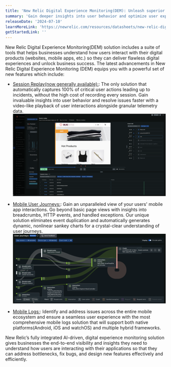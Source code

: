 ```yaml
---
title: 'New Relic Digital Experience Monitoring(DEM): Unleash superior customer experiences and business growth'
summary: 'Gain deeper insights into user behavior and optimize user experience with New Relic’s fully integrated AI-driven DEM capabilities'
releaseDate: '2024-07-10'
learnMoreLink: 'https://newrelic.com/resources/datasheets/new-relic-digital-experience-monitoring'
getStartedLink: ''
---
```


New Relic Digital Experience Monitoring(DEM) solution includes a suite of tools that helps businesses understand how users interact with their digital products (websites, mobile apps, etc.) so they can deliver flawless digital experiences and unlock business success. The latest advancements in New Relic Digital Experience Monitoring (DEM) equips you with a powerful set of new features which include:

* [Session Replay(now generally available):](https://newrelic.com/blog/how-to-relic/debugging-front-end-issues-with-session-replay): The only solution that automatically captures 100% of critical user actions leading up to incidents, without the high cost of recording every session. Gain invaluable insights into user behavior and resolve issues faster with a video-like playback of user interactions alongside granular telemetry data.
 ![session replay](./images/sessionreplay.png "Session replay")


* [Mobile User Journeys:](https://www.youtube.com/watch?v=IdOimfLcanA&pp=ygUebW9iaWxlIHVzZXIgam91cm5leXMgbmV3IHJlbGlj): Gain an unparalleled view of your users' mobile app interactions. Go beyond basic page views with insights into breadcrumbs, HTTP events, and handled exceptions. Our unique solution eliminates event duplication and automatically generates dynamic, nonlinear sankey charts for a crystal-clear understanding of user journeys.
![Mobile user journeys](./images/muj.png "Mobile User journeys")

* [Mobile Logs:](https://newrelic.com/platform/log-management): Identify and address issues across the entire mobile ecosystem and ensure a seamless user experience with the most comprehensive mobile logs solution that will support both native platforms(Android, iOS and watchOS) and multiple hybrid frameworks.


New Relic’s fully integrated AI-driven, digital experience monitoring solution gives businesses the end-to-end visibility and insights they need to understand how users are interacting with their applications so that they can address bottlenecks, fix bugs, and design new features effectively and efficiently. 






 





